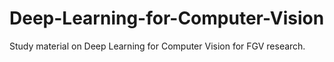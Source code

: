# Deep-Learning-for-Computer-Vision
Study material on Deep Learning for Computer Vision for FGV research.
